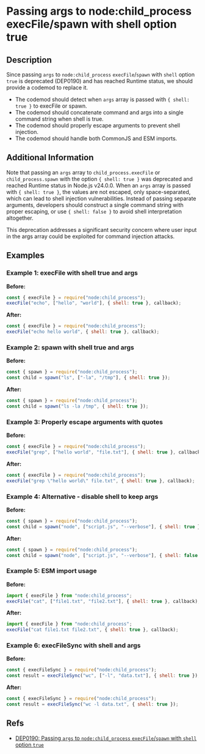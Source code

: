 # Passing args to node:child_process execFile/spawn with shell option true

## Description

Since passing `args` to `node:child_process` `execFile`/`spawn` with `shell` option `true` is deprecated (DEP0190) and has reached Runtime status, we should provide a codemod to replace it.

- The codemod should detect when `args` array is passed with `{ shell: true }` to execFile or spawn.
- The codemod should concatenate command and args into a single command string when shell is true.
- The codemod should properly escape arguments to prevent shell injection.
- The codemod should handle both CommonJS and ESM imports.

## Additional Information

Note that passing an `args` array to `child_process.execFile` or `child_process.spawn` with the option `{ shell: true }` was deprecated and reached Runtime status in Node.js v24.0.0. When an `args` array is passed with `{ shell: true }`, the values are not escaped, only space-separated, which can lead to shell injection vulnerabilities. Instead of passing separate arguments, developers should construct a single command string with proper escaping, or use `{ shell: false }` to avoid shell interpretation altogether.

This deprecation addresses a significant security concern where user input in the args array could be exploited for command injection attacks.

## Examples

### Example 1: execFile with shell true and args

**Before:**

```js
const { execFile } = require("node:child_process");
execFile("echo", ["hello", "world"], { shell: true }, callback);
```

**After:**

```js
const { execFile } = require("node:child_process");
execFile("echo hello world", { shell: true }, callback);
```

### Example 2: spawn with shell true and args

**Before:**

```js
const { spawn } = require("node:child_process");
const child = spawn("ls", ["-la", "/tmp"], { shell: true });
```

**After:**

```js
const { spawn } = require("node:child_process");
const child = spawn("ls -la /tmp", { shell: true });
```

### Example 3: Properly escape arguments with quotes

**Before:**

```js
const { execFile } = require("node:child_process");
execFile("grep", ["hello world", "file.txt"], { shell: true }, callback);
```

**After:**

```js
const { execFile } = require("node:child_process");
execFile("grep \"hello world\" file.txt", { shell: true }, callback);
```

### Example 4: Alternative - disable shell to keep args

**Before:**

```js
const { spawn } = require("node:child_process");
const child = spawn("node", ["script.js", "--verbose"], { shell: true });
```

**After:**

```js
const { spawn } = require("node:child_process");
const child = spawn("node", ["script.js", "--verbose"], { shell: false });
```

### Example 5: ESM import usage

**Before:**

```js
import { execFile } from "node:child_process";
execFile("cat", ["file1.txt", "file2.txt"], { shell: true }, callback);
```

**After:**

```js
import { execFile } from "node:child_process";
execFile("cat file1.txt file2.txt", { shell: true }, callback);
```

### Example 6: execFileSync with shell and args

**Before:**

```js
const { execFileSync } = require("node:child_process");
const result = execFileSync("wc", ["-l", "data.txt"], { shell: true });
```

**After:**

```js
const { execFileSync } = require("node:child_process");
const result = execFileSync("wc -l data.txt", { shell: true });
```

## Refs

- [DEP0190: Passing `args` to `node:child_process` `execFile`/`spawn` with `shell` option `true`](https://nodejs.org/api/deprecations.html#dep0190)